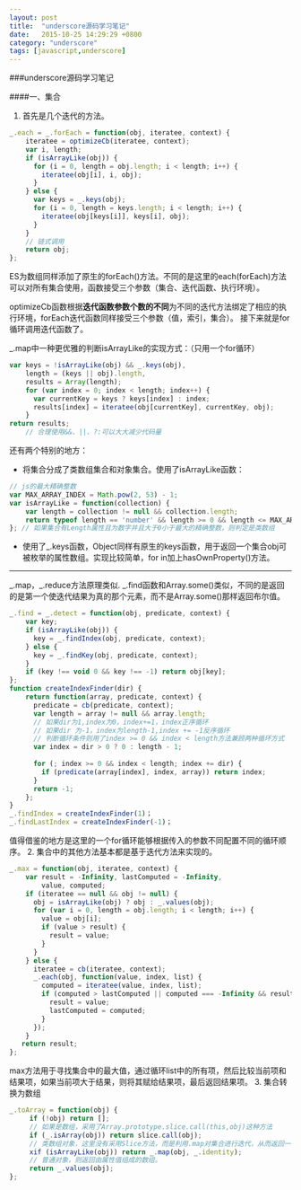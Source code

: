 ```yaml
---
layout: post
title:  "underscore源码学习笔记"
date:   2015-10-25 14:29:29 +0800
category: "underscore"
tags: [javascript,underscore]
---
```


###underscore源码学习笔记

####一、集合

1. 首先是几个迭代的方法。

```javascript
_.each = _.forEach = function(obj, iteratee, context) {
    iteratee = optimizeCb(iteratee, context);
    var i, length;
    if (isArrayLike(obj)) {
      for (i = 0, length = obj.length; i < length; i++) {
        iteratee(obj[i], i, obj);
      }
    } else {
      var keys = _.keys(obj);
      for (i = 0, length = keys.length; i < length; i++) {
        iteratee(obj[keys[i]], keys[i], obj);
      }
    }
    // 链式调用
    return obj;
};
```
ES为数组同样添加了原生的forEach()方法。不同的是这里的each(forEach)方法可以对所有集合使用，函数接受三个参数（集合、迭代函数、执行环境）。

optimizeCb函数根据**迭代函数参数个数的不同**为不同的迭代方法绑定了相应的执行环境，forEach迭代函数同样接受三个参数（值，索引，集合）。
接下来就是for循环调用迭代函数了。

_.map中一种更优雅的判断isArrayLike的实现方式：（只用一个for循环）

```javascript
var keys = !isArrayLike(obj) && _.keys(obj),
    length = (keys || obj).length,
    results = Array(length);
    for (var index = 0; index < length; index++) {
      var currentKey = keys ? keys[index] : index;
      results[index] = iteratee(obj[currentKey], currentKey, obj);
    }
return results;
    // 合理使用&&、||、?:可以大大减少代码量
```
还有两个特别的地方：
  - 将集合分成了类数组集合和对象集合。使用了isArrayLike函数：
```js 
// js的最大精确整数
var MAX_ARRAY_INDEX = Math.pow(2, 53) - 1;
var isArrayLike = function(collection) {
    var length = collection != null && collection.length;
    return typeof length == 'number' && length >= 0 && length <= MAX_ARRAY_INDEX;
}; // 如果集合有Length属性且为数字并且大于0小于最大的精确整数，则判定是类数组
```
- 使用了_.keys函数，Object同样有原生的keys函数，用于返回一个集合obj可被枚举的属性数组。实现比较简单，for in加上hasOwnProperty()方法。

-----
\_.map，_.reduce方法原理类似.
\_.find函数和Array.some()类似，不同的是返回的是第一个使迭代结果为真的那个元素，而不是Array.some()那样返回布尔值。

```js
_.find = _.detect = function(obj, predicate, context) {
    var key;
    if (isArrayLike(obj)) {
      key = _.findIndex(obj, predicate, context);
    } else {
      key = _.findKey(obj, predicate, context);
    }
    if (key !== void 0 && key !== -1) return obj[key];
};
function createIndexFinder(dir) {
    return function(array, predicate, context) {
      predicate = cb(predicate, context);
      var length = array != null && array.length;
      // 如果dir为1,index为0，index+=1，index正序循环
      // 如果dir 为-1，index为length-1,index += -1反序循环
      // 判断循环条件则用了index >= 0 && index < length方法兼顾两种循环方式
      var index = dir > 0 ? 0 : length - 1;
      
      for (; index >= 0 && index < length; index += dir) {
        if (predicate(array[index], index, array)) return index;
      }
      return -1;
    };
}
_.findIndex = createIndexFinder(1)；
_.findLastIndex = createIndexFinder(-1)；
```
值得借鉴的地方是这里的一个for循环能够根据传入的参数不同配置不同的循环顺序。
2. 集合中的其他方法基本都是基于迭代方法来实现的。

```js
_.max = function(obj, iteratee, context) {
    var result = -Infinity, lastComputed = -Infinity,
        value, computed;
    if (iteratee == null && obj != null) {
      obj = isArrayLike(obj) ? obj : _.values(obj);
      for (var i = 0, length = obj.length; i < length; i++) {
        value = obj[i];
        if (value > result) {
          result = value;
        }
      }
    } else {
      iteratee = cb(iteratee, context);
      _.each(obj, function(value, index, list) {
        computed = iteratee(value, index, list);
        if (computed > lastComputed || computed === -Infinity && result === -Infinity) {
          result = value;
          lastComputed = computed;
        }
      });
    }
   return result;
};
```
max方法用于寻找集合中的最大值，通过循环list中的所有项，然后比较当前项和结果项，如果当前项大于结果，则将其赋给结果项，最后返回结果项。
3. 集合转换为数组

```javascript
_.toArray = function(obj) {
     if (!obj) return [];
     // 如果是数组，采用了Array.prototype.slice.call(this,obj)这种方法
     if (_.isArray(obj)) return slice.call(obj);
     // 类数组对象，这里没有采用Slice方法，而是利用.map对集合进行迭代，从而返回一个数组。 _.identity该方法传入的值和返回的值相等。（主要用于迭代）
     xif (isArrayLike(obj)) return _.map(obj, _.identity);
     // 普通对象，则返回由属性值组成的数组。
     return _.values(obj);
};
```